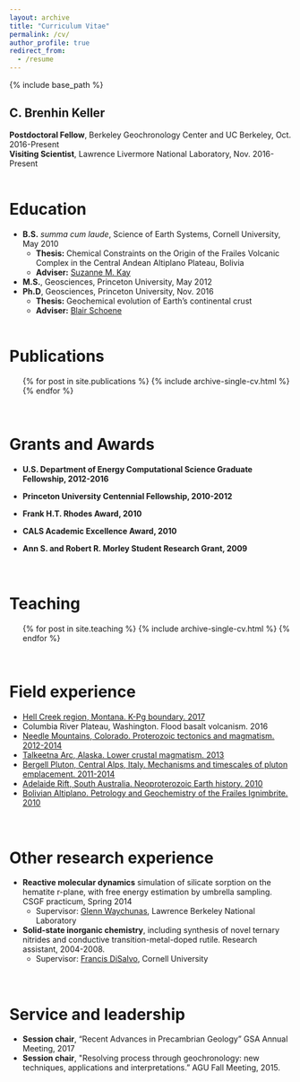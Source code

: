 ```yaml
---
layout: archive
title: "Curriculum Vitae"
permalink: /cv/
author_profile: true
redirect_from:
  - /resume
---
```

{% include base_path %}

C. Brenhin Keller
---
<b>Postdoctoral Fellow</b>, Berkeley Geochronology Center and UC Berkeley, Oct. 2016-Present <br/>
<b>Visiting Scientist</b>, Lawrence Livermore National Laboratory, Nov. 2016-Present
<br/><br/>

Education
======
* <b>B.S.</b> <i>summa cum laude</i>, Science of Earth Systems, Cornell University, May 2010
  * <b>Thesis:</b> Chemical Constraints on the Origin of the Frailes Volcanic Complex in the Central Andean Altiplano Plateau, Bolivia
  * <b>Adviser:</b> [Suzanne M. Kay](http://www.geo.cornell.edu/geology/cap/faculty/suzanne_m_kay.html)
* <b>M.S.</b>, Geosciences, Princeton University, May 2012
* <b>Ph.D</b>, Geosciences, Princeton University, Nov. 2016
  * <b>Thesis:</b> Geochemical evolution of Earth’s continental crust
  * <b>Adviser:</b> [Blair Schoene](https://www.princeton.edu/geosciences/people/schoene/)
<br/><br/>

Publications
======
  <ul>{% for post in site.publications %}
    {% include archive-single-cv.html %}
  {% endfor %}</ul>
  <br/>

Grants and Awards
======
* <b>U.S. Department of Energy Computational Science Graduate Fellowship, 2012-2016</b>

* <b>Princeton University Centennial Fellowship, 2010-2012</b>

* <b>Frank H.T. Rhodes Award, 2010</b>

* <b>CALS Academic Excellence Award, 2010</b>

* <b>Ann S. and Robert R. Morley Student Research Grant, 2009</b>
<br/><br/><br/>

Teaching
======
  <ul>{% for post in site.teaching %}
    {% include archive-single-cv.html %}
  {% endfor %}</ul>
  <br/>
  
Field experience
======
* [<u>Hell Creek region, Montana. K-Pg boundary. 2017</u>](/portfolio/100-hell-creek-2017/)
* Columbia River Plateau, Washington. Flood basalt volcanism. 2016
* [<u>Needle Mountains, Colorado. Proterozoic tectonics and magmatism. 2012-2014</u>](/portfolio/105-needle-mountains-2014/)
* [<u>Talkeetna Arc, Alaska. Lower crustal magmatism. 2013</u>](/portfolio/106-talkeetna-2013/)
* [<u>Bergell Pluton, Central Alps, Italy. Mechanisms and timescales of pluton emplacement. 2011-2014</u>](/portfolio/109-bergell-2011/)
* [<u>Adelaide Rift, South Australia. Neoproterozoic Earth history. 2010</u>](/portfolio/110-flinders-2010/)
* [<u>Bolivian Altiplano. Petrology and Geochemistry of the Frailes Ignimbrite. 2010</u>](/portfolio/111-frailes-2010/)
<br/><br/><br/>

Other research experience
======
* <b>Reactive molecular dynamics</b> simulation of silicate sorption on the hematite r-plane, with free energy estimation by umbrella sampling. CSGF practicum, Spring 2014
  * Supervisor: [Glenn Waychunas](https://eesa.lbl.gov/profiles/glenn-a-waychunas/), Lawrence Berkeley National Laboratory
* <b>Solid-state inorganic chemistry</b>, including synthesis of novel ternary nitrides and conductive transition-metal-doped rutile. Research assistant, 2004-2008.
  * Supervisor: [Francis DiSalvo](http://chemistry.cornell.edu/francis-disalvo), Cornell University
<br/><br/><br/>

Service and leadership
======
* <b>Session chair</b>, “Recent Advances in Precambrian Geology” GSA Annual Meeting, 2017 
* <b>Session chair</b>, "Resolving process through geochronology: new techniques, applications and interpretations.” AGU Fall Meeting, 2015.

